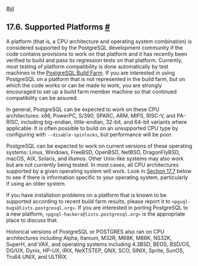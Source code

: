 [#id](#SUPPORTED-PLATFORMS)

## 17.6. Supported Platforms [#](#SUPPORTED-PLATFORMS)

A platform (that is, a CPU architecture and operating system combination) is considered supported by the PostgreSQL development community if the code contains provisions to work on that platform and it has recently been verified to build and pass its regression tests on that platform. Currently, most testing of platform compatibility is done automatically by test machines in the [PostgreSQL Build Farm](https://buildfarm.postgresql.org/). If you are interested in using PostgreSQL on a platform that is not represented in the build farm, but on which the code works or can be made to work, you are strongly encouraged to set up a build farm member machine so that continued compatibility can be assured.

In general, PostgreSQL can be expected to work on these CPU architectures: x86, PowerPC, S/390, SPARC, ARM, MIPS, RISC-V, and PA-RISC, including big-endian, little-endian, 32-bit, and 64-bit variants where applicable. It is often possible to build on an unsupported CPU type by configuring with `--disable-spinlocks`, but performance will be poor.

PostgreSQL can be expected to work on current versions of these operating systems: Linux, Windows, FreeBSD, OpenBSD, NetBSD, DragonFlyBSD, macOS, AIX, Solaris, and illumos. Other Unix-like systems may also work but are not currently being tested. In most cases, all CPU architectures supported by a given operating system will work. Look in [Section 17.7](installation-platform-notes) below to see if there is information specific to your operating system, particularly if using an older system.

If you have installation problems on a platform that is known to be supported according to recent build farm results, please report it to `<pgsql-bugs@lists.postgresql.org>`. If you are interested in porting PostgreSQL to a new platform, `<pgsql-hackers@lists.postgresql.org>` is the appropriate place to discuss that.

Historical versions of PostgreSQL or POSTGRES also ran on CPU architectures including Alpha, Itanium, M32R, M68K, M88K, NS32K, SuperH, and VAX, and operating systems including 4.3BSD, BEOS, BSD/OS, DG/UX, Dynix, HP-UX, IRIX, NeXTSTEP, QNX, SCO, SINIX, Sprite, SunOS, Tru64 UNIX, and ULTRIX.